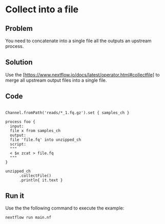 # Collect into a file 

## Problem 

You need to concatenate into a single file all the outputs an upstream process. 

## Solution 

Use the [https://www.nextflow.io/docs/latest/operator.html#collectfile] to merge all
upstream output files into a single file. 

## Code

```nextflow 

Channel.fromPath('reads/*_1.fq.gz').set { samples_ch }

process foo {
  input:
  file x from samples_ch
  output:
  file 'file.fq' into unzipped_ch
  script:
  """
  < $x zcat > file.fq
  """
}

unzipped_ch
      .collectFile()
      .println{ it.text }
```

## Run it

Use the the following command to execute the example:

    nextflow run main.nf